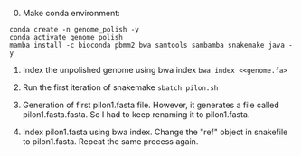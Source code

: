 0. Make conda environment:
```
conda create -n genome_polish -y
conda activate genome_polish
mamba install -c bioconda pbmm2 bwa samtools sambamba snakemake java -y
```

1. Index the unpolished genome using bwa index 
```bwa index <<genome.fa>```

2. Run the first iteration of snakemake 
```sbatch pilon.sh```

3. Generation of first pilon1.fasta file. However, it generates a file called pilon1.fasta.fasta. So I had to keep renaming it to pilon1.fasta. 

4. Index pilon1.fasta using bwa index. Change the "ref" object in snakefile to pilon1.fasta. Repeat the same process again. 


